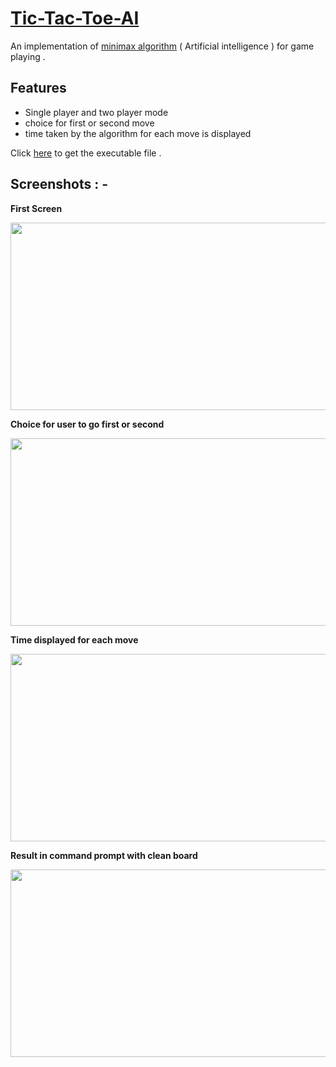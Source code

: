 # [Tic-Tac-Toe-AI](https://en.wikipedia.org/wiki/Tic-tac-toe)
An implementation of [minimax algorithm](https://en.wikipedia.org/wiki/Minimax) ( Artificial intelligence ) for game playing . 

## Features

- Single player and two player mode
- choice for first or second move
- time taken by the algorithm for each move is displayed

Click [here](https://drive.google.com/open?id=13G13ls9Y1RgAs8Q99zl1IgJTRr_KvHSE) to get the executable file .

## Screenshots : -

**First Screen**<br>

<image src="images/1.png" width = 700 height = 300>

**Choice for user to go first or second**

<image src="images/2.png" width = 700 height = 300>

**Time displayed for each move**

<image src="images/3.png" width = 700 height = 300>

**Result in command prompt with clean board**

<image src="images/4.png" width = 700 height = 300>
